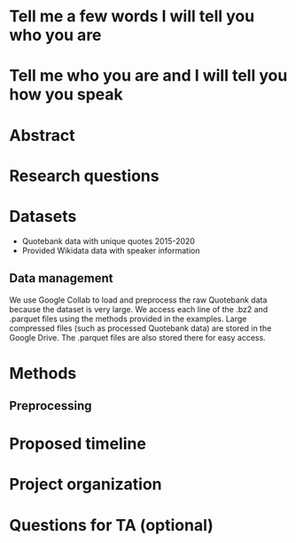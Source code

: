 # Tell me a few words I will tell you who you are
# Tell me who you are and I will tell you how you speak

# Abstract

# Research questions

# Datasets
* Quotebank data with unique quotes 2015-2020
* Provided Wikidata data with speaker information

## Data management
We use Google Collab to load and preprocess the raw Quotebank data because the dataset is very large. 
We access each line of the .bz2 and .parquet files using the methods provided in the examples.
Large compressed files (such as processed Quotebank data) are stored in the Google Drive. The .parquet files are also stored there for easy access.


# Methods
## Preprocessing


# Proposed timeline

# Project organization

# Questions for TA (optional)
